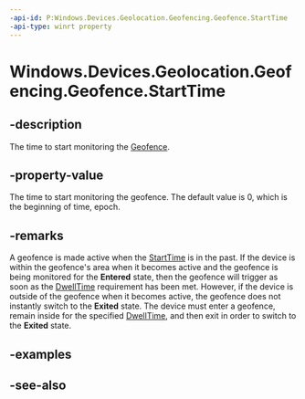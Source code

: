```yaml
---
-api-id: P:Windows.Devices.Geolocation.Geofencing.Geofence.StartTime
-api-type: winrt property
---
```


<!-- Property syntax
public Windows.Foundation.DateTime StartTime { get; }
-->

# Windows.Devices.Geolocation.Geofencing.Geofence.StartTime

## -description
The time to start monitoring the [Geofence](geofence.md).

## -property-value
The time to start monitoring the geofence. The default value is 0, which is the beginning of time, epoch.

## -remarks
A geofence is made active when the [StartTime](geofence_starttime.md) is in the past. If the device is within the geofence's area when it becomes active and the geofence is being monitored for the **Entered** state, then the geofence will trigger as soon as the [DwellTime](geofence_dwelltime.md) requirement has been met. However, if the device is outside of the geofence when it becomes active, the geofence does not instantly switch to the **Exited** state. The device must enter a geofence, remain inside for the specified [DwellTime](geofence_dwelltime.md), and then exit in order to switch to the **Exited** state.

## -examples

## -see-also
